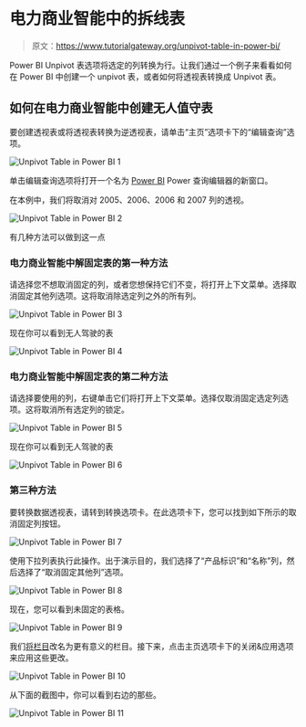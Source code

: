 # 电力商业智能中的拆线表

> 原文：<https://www.tutorialgateway.org/unpivot-table-in-power-bi/>

Power BI Unpivot 表选项将选定的列转换为行。让我们通过一个例子来看看如何在 Power BI 中创建一个 unpivot 表，或者如何将透视表转换成 Unpivot 表。

## 如何在电力商业智能中创建无人值守表

要创建透视表或将透视表转换为逆透视表，请单击“主页”选项卡下的“编辑查询”选项。

![Unpivot Table in Power BI 1](img/4701127cdc95bab6a3f596a7ae71e5ae.png)

单击编辑查询选项将打开一个名为 [Power BI](https://www.tutorialgateway.org/power-bi-tutorial/) Power 查询编辑器的新窗口。

在本例中，我们将取消对 2005、2006、2006 和 2007 列的透视。

![Unpivot Table in Power BI 2](img/08ddb2d12e329b3cfa2dd3193b419e8e.png)

有几种方法可以做到这一点

### 电力商业智能中解固定表的第一种方法

请选择您不想取消固定的列，或者您想保持它们不变，将打开上下文菜单。选择取消固定其他列选项。这将取消除选定列之外的所有列。

![Unpivot Table in Power BI 3](img/76a3b33cf2181e3de092b5e1c80e1470.png)

现在你可以看到无人驾驶的表

![Unpivot Table in Power BI 4](img/e85dd8ac7630ea4fb094e8658ce33103.png)

### 电力商业智能中解固定表的第二种方法

请选择要使用的列，右键单击它们将打开上下文菜单。选择仅取消固定选定列选项。这将取消所有选定列的锁定。

![Unpivot Table in Power BI 5](img/e07e029cdb3fd0a81361dbd95bc164ff.png)

现在你可以看到无人驾驶的表

![Unpivot Table in Power BI 6](img/57f0cf022b7477de6081a862692ebf72.png)

### 第三种方法

要转换数据透视表，请转到转换选项卡。在此选项卡下，您可以找到如下所示的取消固定列按钮。

![Unpivot Table in Power BI 7](img/8d6737788f62fb5c7f9574d5ced9f179.png)

使用下拉列表执行此操作。出于演示目的，我们选择了“产品标识”和“名称”列，然后选择了“取消固定其他列”选项。

![Unpivot Table in Power BI 8](img/4eb32a4ea4b83de4606f73f6b2c6db22.png)

现在，您可以看到未固定的表格。

![Unpivot Table in Power BI 9](img/8b98d70f093718133463092f1117ad02.png)

我们[将栏目](https://www.tutorialgateway.org/how-to-rename-column-names-in-power-bi/)改名为更有意义的栏目。接下来，点击主页选项卡下的关闭&应用选项来应用这些更改。

![Unpivot Table in Power BI 10](img/bb5c333ee8273c52da4571c1282f8c32.png)

从下面的截图中，你可以看到右边的那些。

![Unpivot Table in Power BI 11](img/f2cf950d5fec233bf7a6e96eaf3ed73b.png)